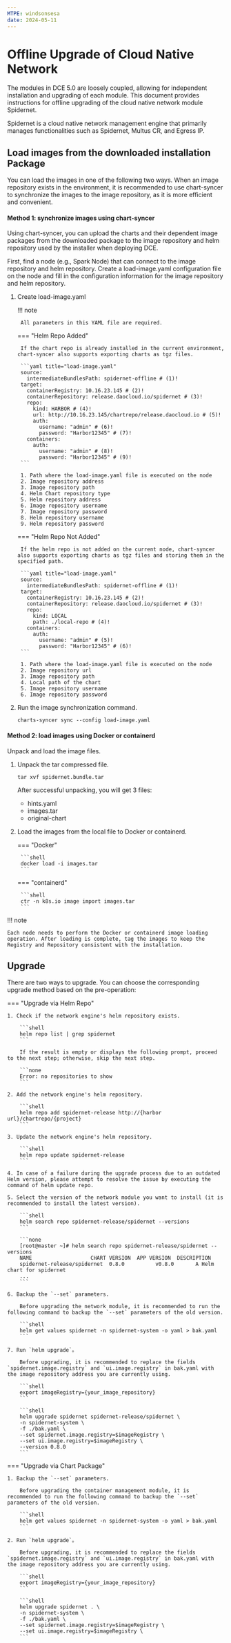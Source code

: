 ```yaml
---
MTPE: windsonsesa
date: 2024-05-11
---
```


# Offline Upgrade of Cloud Native Network

The modules in DCE 5.0 are loosely coupled, allowing for independent installation and upgrading of each module. This document provides instructions for offline upgrading of the cloud native network module Spidernet.

Spidernet is a cloud native network management engine that primarily manages functionalities such as Spidernet, Multus CR, and Egress IP.

## Load images from the downloaded installation Package

You can load the images in one of the following two ways. When an image repository exists in the environment, it is recommended to use chart-syncer to synchronize the images to the image repository, as it is more efficient and convenient.

#### Method 1: synchronize images using chart-syncer

Using chart-syncer, you can upload the charts and their dependent image packages from the downloaded package to the image repository and helm repository used by the installer when deploying DCE.

First, find a node (e.g., Spark Node) that can connect to the image repository and helm repository. Create a load-image.yaml configuration file on the node and fill in the configuration information for the image repository and helm repository.

1. Create load-image.yaml

    !!! note  

        All parameters in this YAML file are required.
  
    === "Helm Repo Added"

        If the chart repo is already installed in the current environment, chart-syncer also supports exporting charts as tgz files.
  
        ```yaml title="load-image.yaml"
        source:
          intermediateBundlesPath: spidernet-offline # (1)!
        target:
          containerRegistry: 10.16.23.145 # (2)!
          containerRepository: release.daocloud.io/spidernet # (3)!
          repo:
            kind: HARBOR # (4)!
            url: http://10.16.23.145/chartrepo/release.daocloud.io # (5)!
            auth:
              username: "admin" # (6)!
              password: "Harbor12345" # (7)!
          containers:
            auth:
              username: "admin" # (8)!
              password: "Harbor12345" # (9)!
        ```

        1. Path where the load-image.yaml file is executed on the node
        2. Image repository address
        3. Image repository path
        4. Helm Chart repository type
        5. Helm repository address
        6. Image repository username
        7. Image repository password
        8. Helm repository username
        9. Helm repository password

    === "Helm Repo Not Added"

        If the helm repo is not added on the current node, chart-syncer also supports exporting charts as tgz files and storing them in the specified path.

        ```yaml title="load-image.yaml"
        source:
          intermediateBundlesPath: spidernet-offline # (1)!
        target:
          containerRegistry: 10.16.23.145 # (2)!
          containerRepository: release.daocloud.io/spidernet # (3)!
          repo:
            kind: LOCAL
            path: ./local-repo # (4)!
          containers:
            auth:
              username: "admin" # (5)!
              password: "Harbor12345" # (6)!
        ```
  
        1. Path where the load-image.yaml file is executed on the node
        2. Image repository url
        3. Image repository path
        4. Local path of the chart
        5. Image repository username
        6. Image repository password

2. Run the image synchronization command.
  
    ```shell
    charts-syncer sync --config load-image.yaml
    ```
  
#### Method 2: load images using Docker or containerd

Unpack and load the image files.

1. Unpack the tar compressed file.

    ```shell
    tar xvf spidernet.bundle.tar
    ```
  
    After successful unpacking, you will get 3 files:

    - hints.yaml
    - images.tar
    - original-chart

2. Load the images from the local file to Docker or containerd.
  
    === "Docker"

        ```shell
        docker load -i images.tar
        ```

    === "containerd"

        ```shell
        ctr -n k8s.io image import images.tar
        ```

!!! note

    Each node needs to perform the Docker or containerd image loading operation. After loading is complete, tag the images to keep the Registry and Repository consistent with the installation.

## Upgrade

There are two ways to upgrade. You can choose the corresponding upgrade method based on the pre-operation:

=== "Upgrade via Helm Repo"

    1. Check if the network engine's helm repository exists.

        ```shell
        helm repo list | grep spidernet
        ```

        If the result is empty or displays the following prompt, proceed to the next step; otherwise, skip the next step.

        ```none
        Error: no repositories to show
        ```

    2. Add the network engine's helm repository.

        ```shell
        helm repo add spidernet-release http://{harbor url}/chartrepo/{project}
        ```

    3. Update the network engine's helm repository.

        ```shell
        helm repo update spidernet-release
        ```

    4. In case of a failure during the upgrade process due to an outdated Helm version, please attempt to resolve the issue by executing the command of helm update repo. 

    5. Select the version of the network module you want to install (it is recommended to install the latest version).

        ```shell
        helm search repo spidernet-release/spidernet --versions
        ```

        ```none
        [root@master ~]# helm search repo spidernet-release/spidernet --versions
        NAME                   CHART VERSION  APP VERSION  DESCRIPTION
        spidernet-release/spidernet  0.8.0          v0.8.0       A Helm chart for spidernet
        ...
        ```

    6. Backup the `--set` parameters.

        Before upgrading the network module, it is recommended to run the following command to backup the `--set` parameters of the old version.

        ```shell
        helm get values spidernet -n spidernet-system -o yaml > bak.yaml
        ```

    7. Run `helm upgrade`。

        Before upgrading, it is recommended to replace the fields `spidernet.image.registry` and `ui.image.registry` in bak.yaml with the image repository address you are currently using.

        ```shell
        export imageRegistry={your_image_repository}
        ```

        ```shell
        helm upgrade spidernet spidernet-release/spidernet \
        -n spidernet-system \
        -f ./bak.yaml \
        --set spidernet.image.registry=$imageRegistry \
        --set ui.image.registry=$imageRegistry \
        --version 0.8.0
        ```

=== "Upgrade via Chart Package"

    1. Backup the `--set` parameters.

        Before upgrading the container management module, it is recommended to run the following command to backup the `--set` parameters of the old version.

        ```shell
        helm get values spidernet -n spidernet-system -o yaml > bak.yaml
        ```

    2. Run `helm upgrade`。

        Before upgrading, it is recommended to replace the fields `spidernet.image.registry` and `ui.image.registry` in bak.yaml with the image repository address you are currently using.

        ```shell
        export imageRegistry={your_image_repository}
        ```

        ```shell
        helm upgrade spidernet . \
        -n spidernet-system \
        -f ./bak.yaml \
        --set spidernet.image.registry=$imageRegistry \
        --set ui.image.registry=$imageRegistry \
        ```
